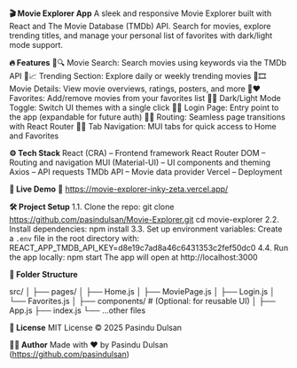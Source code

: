 **🎬 Movie Explorer App**
A sleek and responsive Movie Explorer built with React and The Movie Database (TMDb) API. 
Search for movies, explore trending titles, and manage your personal list of favorites with dark/light mode support.

**🔥 Features**
🔍 Movie Search: Search movies using keywords via the TMDb API
📈 Trending Section: Explore daily or weekly trending movies
🎞️ Movie Details: View movie overviews, ratings, posters, and more
❤️ Favorites: Add/remove movies from your favorites list
🌙 Dark/Light Mode Toggle: Switch UI themes with a single click
🔐 Login Page: Entry point to the app (expandable for future auth)
🔁 Routing: Seamless page transitions with React Router
🧭 Tab Navigation: MUI tabs for quick access to Home and Favorites

**⚙️ Tech Stack**
React (CRA) – Frontend framework
React Router DOM – Routing and navigation
MUI (Material-UI) – UI components and theming
Axios – API requests
TMDb API – Movie data provider
Vercel – Deployment

**🚀 Live Demo**
🔗 https://movie-explorer-inky-zeta.vercel.app/

**🛠️ Project Setup**
1.1. Clone the repo:
   git clone https://github.com/pasindulsan/Movie-Explorer.git
   cd movie-explorer
2.2. Install dependencies:
   npm install
3.3. Set up environment variables:
   Create a `.env` file in the root directory with:
   REACT_APP_TMDB_API_KEY=d8e19c7ad8a46c6431353c2fef50dc0
4.4. Run the app locally:
   npm start
   The app will open at http://localhost:3000
   
**📁 Folder Structure**

src/
│
├── pages/
│   ├── Home.js
│   ├── MoviePage.js
│   ├── Login.js
│   └── Favorites.js
│
├── components/   # (Optional: for reusable UI)
│
├── App.js
├── index.js
└── ...other files

**📜 License**
MIT License
© 2025 Pasindu Dulsan

**🙋‍♂️ Author**
Made with ❤️ by Pasindu Dulsan (https://github.com/pasindulsan)

